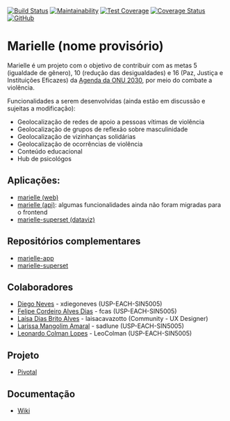 [![Build Status](https://travis-ci.org/fcas/marielle.svg?branch=master)](https://travis-ci.org/fcas/marielle)
[![Maintainability](https://api.codeclimate.com/v1/badges/34eb75f7b9dcb213765d/maintainability)](https://codeclimate.com/github/fcas/marielle/maintainability)
[![Test Coverage](https://api.codeclimate.com/v1/badges/34eb75f7b9dcb213765d/test_coverage)](https://codeclimate.com/github/fcas/marielle/test_coverage)
[![Coverage Status](https://coveralls.io/repos/github/fcas/marielle/badge.svg?branch=master)](https://coveralls.io/github/fcas/marielle?branch=master)
[![GitHub](https://img.shields.io/github/license/fcas/marielle)](LICENSE)

# Marielle (nome provisório)

Marielle é um projeto com o objetivo de contribuir com as metas 5 (igualdade de gênero), 10 (redução das desigualdades) e 16 (Paz, Justiça e Instituições Eficazes) da [Agenda da ONU 2030](https://nacoesunidas.org/pos2015/agenda2030/), por meio do combate a violência.

Funcionalidades a serem desenvolvidas (ainda estão em discussão e sujeitas a modificação):
- Geolocalização de redes de apoio a pessoas vítimas de violência
- Geolocalização de grupos de reflexão sobre masculinidade
- Geolocalização de vizinhanças solidárias
- Geolocalização de ocorrências de violência
- Conteúdo educacional
- Hub de psicológos

## Aplicações:
- [marielle (web)](https://marielle-app.herokuapp.com)
- [marielle (api)](https://mariellle.herokuapp.com): algumas funcionalidades ainda não foram migradas para o frontend
- [marielle-superset (dataviz)](https://marielle-superset.herokuapp.com)

## Repositórios complementares
- [marielle-app](http://github.com/sadlune/marielle-app)
- [marielle-superset](http://github.com/fcas/marielle-superset)

## Colaboradores

- [Diego Neves](https://github.com/xdiegoneves) - xdiegoneves (USP-EACH-SIN5005)
- [Felipe Cordeiro Alves Dias](https://github.com/fcas) - fcas (USP-EACH-SIN5005)
- [Laísa Dias Brito Alves](https://github.com/laisacavazotto) - laisacavazotto (Community - UX Designer)
- [Larissa Mangolim Amaral](https://github.com/sadlune) - sadlune (USP-EACH-SIN5005)
- [Leonardo Colman Lopes](https://github.com/LeoColman) - LeoColman (USP-EACH-SIN5005)

## Projeto
- [Pivotal](https://www.pivotaltracker.com/n/projects/2468288)

## Documentação
- [Wiki](https://github.com/fcas/marielle/wiki)


